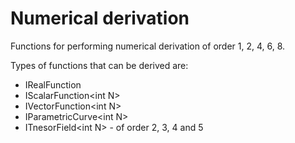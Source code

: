 # Numerical derivation

Functions for performing numerical derivation of order 1, 2, 4, 6, 8.

Types of functions that can be derived are:
- IRealFunction
- IScalarFunction\<int N>
- IVectorFunction\<int N>
- IParametricCurve\<int N>
- ITnesorField\<int N> - of order 2, 3, 4 and 5



